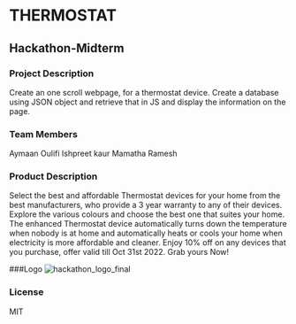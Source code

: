 # THERMOSTAT
## Hackathon-Midterm
### Project Description
Create an one scroll webpage, for a thermostat device. Create a database using JSON object and retrieve that in JS and display the information on the page.
### Team Members
Aymaan Oulifi
Ishpreet kaur
Mamatha Ramesh

### Product Description
Select the best and affordable Thermostat devices for your home from the best manufacturers, who provide a 3 year warranty to any of their devices. Explore the various colours and choose the best one that suites your home. The enhanced Thermostat device automatically turns down the temperature when nobody is at home and automatically heats or cools your home when electricity is more affordable and cleaner. Enjoy 10% off on any devices that you purchase, offer valid till Oct 31st 2022. Grab yours Now!

###Logo
![hackathon_logo_final](https://user-images.githubusercontent.com/90973094/196937584-6cfc7b21-3ec3-4b87-a19a-70cc1f1a443b.svg)

### License
MIT
